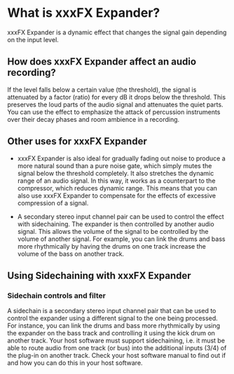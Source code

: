 # What is xxxFX Expander?

xxxFX Expander is a dynamic effect that changes the signal gain depending on the input level.

## How does xxxFX Expander affect an audio recording?

If the level falls below a certain value (the threshold), the signal is attenuated by a factor (ratio) for every dB it drops below the threshold. 
This preserves the loud parts of the audio signal and attenuates the quiet parts. You can use the effect to emphasize the attack of percussion instruments over their decay phases and room ambience in a recording.

## Other uses for xxxFX Expander
* xxxFX Expander is also ideal for gradually fading out noise to produce a more natural sound than a pure noise gate, which simply mutes the signal below the threshold completely. 
It also stretches the dynamic range of an audio signal. In this way, it works as a counterpart to the compressor, which reduces dynamic range. This means that you can also use xxxFX Expander to compensate for the effects of excessive compression of a signal.

* A secondary stereo input channel pair can be used to control the effect with sidechaining. The expander is then controlled by another audio signal. This allows the volume of the signal to be controlled by the volume of another signal. 
For example, you can link the drums and bass more rhythmically by having the drums on one track increase the volume of the bass on another track.

## Using Sidechaining with xxxFX Expander

### Sidechain controls and filter

A sidechain is a secondary stereo input channel pair that can be used to control the expander using a different signal to the one being processed. For instance, you can link the drums and bass more rhythmically by using the expander on the bass track and controlling it using the kick drum on another track.
Your host software must support sidechaining, i.e. it must be able to route audio from one track (or bus) into the additional inputs (3/4) of the plug-in on another track. Check your host software manual to find out if and how you can do this in your host software.

